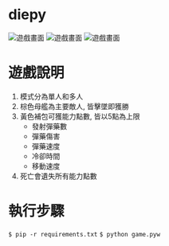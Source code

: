 # diepy
![遊戲畫面](https://github.com/sunrimii/diepy/blob/master/demo/1.gif)
![遊戲畫面](https://github.com/sunrimii/diepy/blob/master/demo/2.gif)
![遊戲畫面](https://github.com/sunrimii/diepy/blob/master/demo/3.gif)

# 遊戲說明
1. 模式分為單人和多人
2. 棕色母艦為主要敵人, 皆擊墜即獲勝
3. 黃色補包可獲能力點數, 皆以5點為上限
    - 發射彈藥數
    - 彈藥傷害
    - 彈藥速度
    - 冷卻時間
    - 移動速度
4. 死亡會遺失所有能力點數

# 執行步驟
`$ pip -r requirements.txt`
`$ python game.pyw`